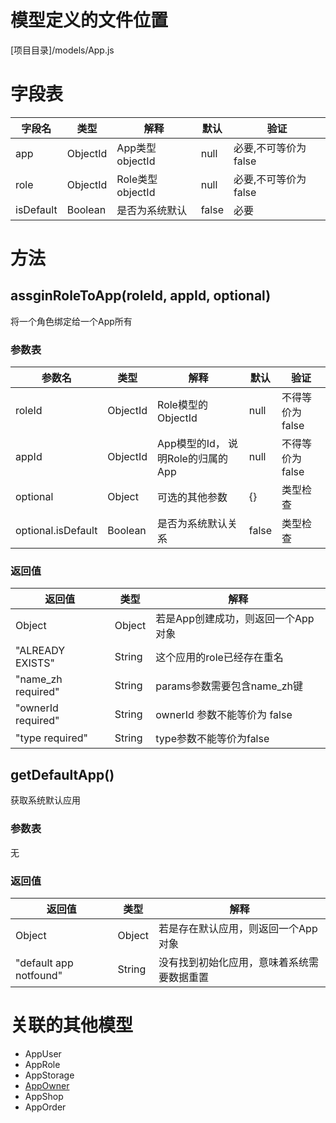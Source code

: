 <!-- TITLE: AppRole模型 -->
<!-- SUBTITLE: 用以表示应用内角色的关系 -->
# 模型定义的文件位置
[项目目录]/models/App.js

# 字段表
| 字段名           | 类型   | 解释                                               | 默认             | 验证       |
|------------------|--------|----------------------------------------------------|------------------|------------|
| app    | ObjectId | App类型objectId                               | null               | 必要,不可等价为false       |
| role    | ObjectId | Role类型objectId                               | null               | 必要,不可等价为false       |
| isDefault    | Boolean | 是否为系统默认                               | false               | 必要       |


# 方法

## assginRoleToApp(roleId, appId, optional)
将一个角色绑定给一个App所有
### 参数表
| 参数名 | 类型     | 解释                                         | 默认   | 验证                                        |
|--------|----------|----------------------------------------------|--------|---------------------------------------------|
| roleId | ObjectId   | Role模型的ObjectId                        | null    | 不得等价为false          |
| appId  | ObjectId | App模型的Id， 说明Role的归属的App               | null   | 不得等价为false                                 |
| optional   | Object   | 可选的其他参数| {} | 类型检查 |
| optional.isDefault   | Boolean   | 是否为系统默认关系| false | 类型检查 |


### 返回值
| 返回值             | 类型   | 解释                               |
|--------------------|--------|------------------------------------|
| Object<App>        | Object | 若是App创建成功，则返回一个App对象 |
| "ALREADY EXISTS"    | String | 这个应用的role已经存在重名           |
| "name_zh required" | String | params参数需要包含name_zh键        |
| "ownerId required" | String | ownerId 参数不能等价为 false       |
| "type required"    | String | type参数不能等价为false            |

## getDefaultApp()
获取系统默认应用
### 参数表
无
### 返回值
| 返回值             | 类型   | 解释                               |
|--------------------|--------|------------------------------------|
| Object<App>        | Object | 若是存在默认应用，则返回一个App对象 |
|"default app notfound"  | String | 没有找到初始化应用，意味着系统需要数据重置           |


# 关联的其他模型

* AppUser
* AppRole
* AppStorage
* [AppOwner](/appowner模型)
* AppShop
* AppOrder


